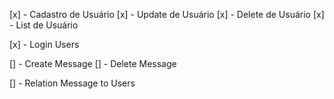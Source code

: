 
[x] - Cadastro de Usuário
[x] - Update de Usuário
[x] - Delete de Usuário
[x] - List de Usuário

[x] - Login Users

[] - Create Message
[] - Delete Message

[] - Relation Message to Users

